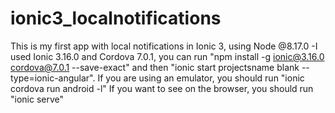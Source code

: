 # ionic3_localnotifications
This is my first app with local notifications in Ionic 3, using Node @8.17.0
-I used Ionic 3.16.0 and Cordova 7.0.1, you can run "npm install -g ionic@3.16.0 cordova@7.0.1 --save-exact" and then "ionic start projectsname blank --type=ionic-angular".
If you are using an emulator, you should run "ionic cordova run android -l"
If you want to see on the browser, you should run "ionic serve"
